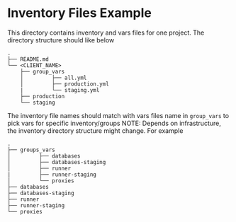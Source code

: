 # Inventory Files Example
This directory contains inventory and vars files for one project. The directory structure should like below
```
.
├── README.md
└── <CLIENT_NAME>
    ├── group_vars
    │         ├── all.yml
    │         ├── production.yml
    |         └── staging.yml
    ├── production
    └── staging
```
The inventory file names should match with vars files name in `group_vars` to pick vars for specific inventory/groups
NOTE: Depends on infrastructure, the inventory directory structure might change. For example
```
.
├── groups_vars
│         ├── databases
│         ├── databases-staging
│         ├── runner
|         ├── runner-staging
│         └── proxies
├── databases
├── databases-staging
├── runner
├── runner-staging
└── proxies
```


